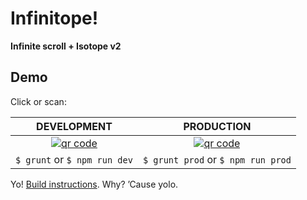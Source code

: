 # Infinitope!

**Infinite scroll + Isotope v2**

## Demo

Click or scan:

DEVELOPMENT | PRODUCTION
:-: | :-:
[![qr code](http://chart.apis.google.com/chart?cht=qr&chl=http://mhulse.github.io/infinitope/dev/&chs=240x240)](http://mhulse.github.io/infinitope/dev/) | [![qr code](http://chart.apis.google.com/chart?cht=qr&chl=http://mhulse.github.io/infinitope/prod/&chs=240x240)](http://mhulse.github.io/infinitope/prod/)
`$ grunt` or `$ npm run dev` | `$ grunt prod` or `$ npm run prod`

Yo! [Build instructions](https://github.com/mhulse/infinitope/blob/gh-pages/source/README.md). Why? ’Cause yolo.
